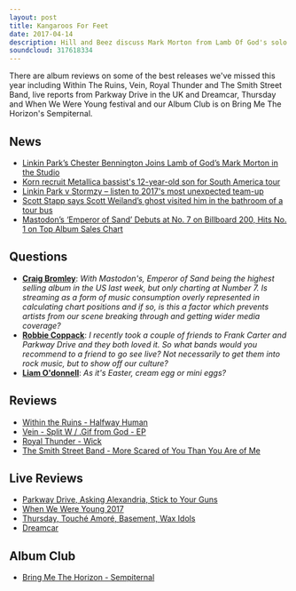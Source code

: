 ```yaml
---
layout: post
title: Kangaroos For Feet
date: 2017-04-14
description: Hill and Beez discuss Mark Morton from Lamb Of God's solo album, Korn's 12 year old bassist, our imaginary Netflix series starring Scott Stapp and Wes Scantlin, how the charts are impacted by streaming and play a WORLD EXCLUSIVE new track from Gnarwolves' forthcoming album, Outsiders.
soundcloud: 317618334
---
```


There are album reviews on some of the best releases we've missed this year including Within The Ruins, Vein, Royal Thunder and The Smith Street Band, live reports from Parkway Drive in the UK and Dreamcar, Thursday and When We Were Young festival and our Album Club is on Bring Me The Horizon's Sempiternal.

## News

- [Linkin Park’s Chester Bennington Joins Lamb of God’s Mark Morton in the Studio](http://loudwire.com/linkin-park-chester-bennington-lamb-of-god-mark-morton-in-studio/)
- [Korn recruit Metallica bassist's 12-year-old son for South America tour](https://www.independent.co.uk/arts-entertainment/music/news/korn-tour-south-america-tye-trujillo-metallica-bass-the-helmets-dates-new-music-a7677846.html)
- [Linkin Park v Stormzy – listen to 2017's most unexpected team-up](https://www.theguardian.com/music/musicblog/2017/apr/14/linkin-park-v-stormzy-good-goodbyes)
- [Scott Stapp says Scott Weiland’s ghost visited him in the bathroom of a tour bus](https://consequenceofsound.net/2017/04/scott-stapp-says-scott-weilands-ghost-visited-him-in-the-bathroom-of-a-tour-bus/)
- [Mastodon’s ‘Emperor of Sand’ Debuts at No. 7 on Billboard 200, Hits No. 1 on Top Album Sales Chart](http://loudwire.com/mastodons-emperor-of-sand-debuts-no-7-billboard-200-hits-no-1-top-album-sales-chart/)


## Questions

- **[Craig Bromley](https://www.facebook.com/thatsnotmetalpodcast/videos/2086720044887862/?comment_id=2086766401549893&comment_tracking=%7B%22tn%22%3A%22R9%22%7D)**: *With Mastodon's, Emperor of Sand being the highest selling album in the US last week, but only charting at Number 7. Is streaming as a form of music consumption overly represented in calculating chart positions and if so, is this a factor which prevents artists from our scene breaking through and getting wider media coverage?*
- **[Robbie Coppack](https://www.facebook.com/thatsnotmetalpodcast/videos/2086720044887862/?comment_id=2086807744879092&comment_tracking=%7B%22tn%22%3A%22R9%22%7D)**: *I recently took a couple of friends to Frank Carter and Parkway Drive and they both loved it. So what bands would you recommend to a friend to go see live? Not necessarily to get them into rock music, but to show off our culture?*
- **[Liam O'donnell](https://www.facebook.com/thatsnotmetalpodcast/videos/2086720044887862/?comment_id=2086834341543099&comment_tracking=%7B%22tn%22%3A%22R9%22%7D)**: *As it's Easter, cream egg or mini eggs?*


## Reviews

- [Within the Ruins - Halfway Human](https://itunes.apple.com/gb/album/halfway-human/id1178045951)
- [Vein - Split W / .Gif from God - EP](https://itunes.apple.com/gb/album/split-w-gif-from-god-ep/id1211545183)
- [Royal Thunder - Wick](https://itunes.apple.com/gb/album/wick/id1202294727)
- [The Smith Street Band - More Scared of You Than You Are of Me](https://itunes.apple.com/gb/album/more-scared-of-you-than-you-are-of-me/id1201181223)


## Live Reviews

- [Parkway Drive, Asking Alexandria, Stick to Your Guns](https://www.songkick.com/concerts/27988249-parkway-drive-at-o2-academy-brixton)
- [When We Were Young 2017](https://www.songkick.com/festivals/1760779-when-we-were-young/id/29230264-when-we-were-young-2017)
- [Thursday, Touché Amoré, Basement, Wax Idols](https://www.songkick.com/concerts/29165694-thursday-at-wiltern)
- [Dreamcar](https://www.songkick.com/concerts/29494999-dreamcar-at-roxy-theatre)


## Album Club

- [Bring Me The Horizon - Sempiternal](https://itunes.apple.com/gb/album/sempiternal/id598282638)
